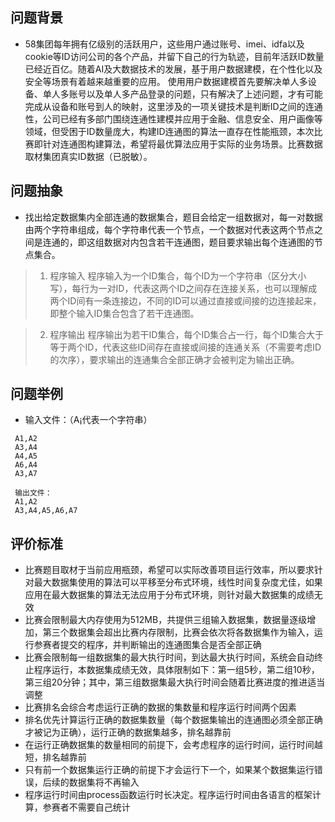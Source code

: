 ## 问题背景
* 58集团每年拥有亿级别的活跃用户，这些用户通过账号、imei、idfa以及cookie等ID访问公司的各个产品，并留下自己的行为轨迹，目前年活跃ID数量已经近百亿。随着AI及大数据技术的发展，基于用户数据建模，在个性化以及安全等场景有着越来越重要的应用。 使用用户数据建模首先要解决单人多设备、单人多账号以及单人多产品登录的问题，只有解决了上述问题，才有可能完成从设备和账号到人的映射，这里涉及的一项关键技术是判断ID之间的连通性，公司已经有多部门围绕连通性建模并应用于金融、信息安全、用户画像等领域，但受困于ID数量庞大，构建ID连通图的算法一直存在性能瓶颈，本次比赛即针对连通图构建算法，希望将最优算法应用于实际的业务场景。比赛数据取材集团真实ID数据（已脱敏）。


## 问题抽象
* 找出给定数据集内全部连通的数据集合，题目会给定一组数据对，每一对数据由两个字符串组成，每个字符串代表一个节点，一个数据对代表这两个节点之间是连通的，即这组数据对内包含若干连通图，题目要求输出每个连通图的节点集合。

> 1. 程序输入
程序输入为一个ID集合，每个ID为一个字符串（区分大小写），每行为一对ID，代表这两个ID之间存在连接关系，也可以理解成两个ID间有一条连接边，不同的ID可以通过直接或间接的边连接起来，即整个输入ID集合包含了若干连通图。

> 2. 程序输出
程序输出为若干ID集合，每个ID集合占一行，每个ID集合大于等于两个ID，代表这些ID间存在直接或间接的连通关系（不需要考虑ID的次序），要求输出的连通集合全部正确才会被判定为输出正确。


## 问题举例
* 输入文件：（A¡代表一个字符串）
```
 A1,A2
 A3,A4
 A4,A5
 A6,A4
 A3,A7

 输出文件：
 A1,A2
 A3,A4,A5,A6,A7
```


## 评价标准
* 比赛题目取材于当前应用瓶颈，希望可以实际改善项目运行效率，所以要求针对最大数据集使用的算法可以平移至分布式环境，线性时间复杂度尤佳，如果应用在最大数据集的算法无法应用于分布式环境，则针对最大数据集的成绩无效
* 比赛会限制最大内存使用为512MB，共提供三组输入数据集，数据量逐级增加，第三个数据集会超出比赛内存限制，比赛会依次将各数据集作为输入，运行参赛者提交的程序，并判断输出的连通图集合是否全部正确
* 比赛会限制每一组数据集的最大执行时间，到达最大执行时间，系统会自动终止程序运行，本数据集成绩无效，具体限制如下：第一组5秒，第二组10秒，第三组20分钟；其中，第三组数据集最大执行时间会随着比赛进度的推进适当调整
* 比赛排名会综合考虑运行正确的数据的集数量和程序运行时间两个因素
* 排名优先计算运行正确的数据集数量（每个数据集输出的连通图必须全部正确才被记为正确），运行正确的数据集越多，排名越靠前
* 在运行正确数据集的数量相同的前提下，会考虑程序的运行时间，运行时间越短，排名越靠前
* 只有前一个数据集运行正确的前提下才会运行下一个，如果某个数据集运行错误，后续的数据集将不再输入
* 程序运行时间由process函数运行时长决定。程序运行时间由各语言的框架计算，参赛者不需要自己统计





